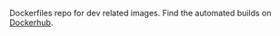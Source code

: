 Dockerfiles repo for dev related images. Find the automated builds on [Dockerhub](https://hub.docker.com/repository/docker/oleng).